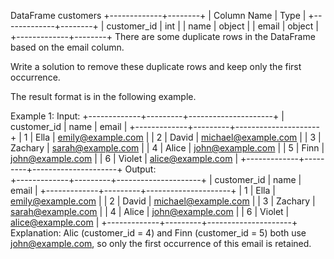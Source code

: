 DataFrame customers
+-------------+--------+
| Column Name | Type   |
+-------------+--------+
| customer_id | int    |
| name        | object |
| email       | object |
+-------------+--------+
There are some duplicate rows in the DataFrame based on the email column.

Write a solution to remove these duplicate rows and keep only the first occurrence.

The result format is in the following example.

 

Example 1:
Input:
+-------------+---------+---------------------+
| customer_id | name    | email               |
+-------------+---------+---------------------+
| 1           | Ella    | emily@example.com   |
| 2           | David   | michael@example.com |
| 3           | Zachary | sarah@example.com   |
| 4           | Alice   | john@example.com    |
| 5           | Finn    | john@example.com    |
| 6           | Violet  | alice@example.com   |
+-------------+---------+---------------------+
Output:  
+-------------+---------+---------------------+
| customer_id | name    | email               |
+-------------+---------+---------------------+
| 1           | Ella    | emily@example.com   |
| 2           | David   | michael@example.com |
| 3           | Zachary | sarah@example.com   |
| 4           | Alice   | john@example.com    |
| 6           | Violet  | alice@example.com   |
+-------------+---------+---------------------+
Explanation:
Alic (customer_id = 4) and Finn (customer_id = 5) both use john@example.com, so only the first occurrence of this email is retained.
